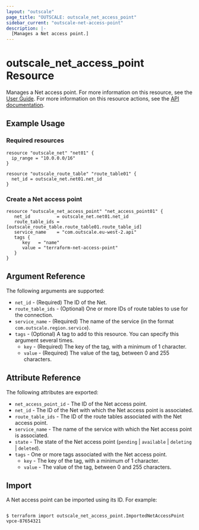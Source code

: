 ```yaml
---
layout: "outscale"
page_title: "OUTSCALE: outscale_net_access_point"
sidebar_current: "outscale-net-access-point"
description: |-
  [Manages a Net access point.]
---
```


# outscale_net_access_point Resource

Manages a Net access point.
For more information on this resource, see the [User Guide](https://wiki.outscale.internal/display/EN/About+VPC+Endpoints).
For more information on this resource actions, see the [API documentation](https://docs.outscale.com/api#3ds-outscale-api-netaccesspoint).

## Example Usage

### Required resources

```hcl
resource "outscale_net" "net01" { 
  ip_range = "10.0.0.0/16"
}

resource "outscale_route_table" "route_table01" {
  net_id = outscale_net.net01.net_id
}
```

### Create a Net access point

```hcl
resource "outscale_net_access_point" "net_access_point01" {
   net_id          = outscale_net.net01.net_id
   route_table_ids = [outscale_route_table.route_table01.route_table_id]
   service_name    = "com.outscale.eu-west-2.api"
   tags {
      key   = "name"
      value = "terraform-net-access-point"
   }
}
```

## Argument Reference

The following arguments are supported:

* `net_id` - (Required) The ID of the Net.
* `route_table_ids` - (Optional) One or more IDs of route tables to use for the connection.
* `service_name` - (Required) The name of the service (in the format `com.outscale.region.service`).
* `tags` - (Optional) A tag to add to this resource. You can specify this argument several times.
    * `key` - (Required) The key of the tag, with a minimum of 1 character.
    * `value` - (Required) The value of the tag, between 0 and 255 characters.

## Attribute Reference

The following attributes are exported:

* `net_access_point_id` - The ID of the Net access point.
* `net_id` - The ID of the Net with which the Net access point is associated.
* `route_table_ids` - The ID of the route tables associated with the Net access point.
* `service_name` - The name of the service with which the Net access point is associated.
* `state` - The state of the Net access point (`pending` \| `available` \| `deleting` \| `deleted`).
* `tags` - One or more tags associated with the Net access point.
    * `key` - The key of the tag, with a minimum of 1 character.
    * `value` - The value of the tag, between 0 and 255 characters.

## Import

A Net access point can be imported using its ID. For example:

```console

$ terraform import outscale_net_access_point.ImportedNetAccessPoint vpce-87654321

```